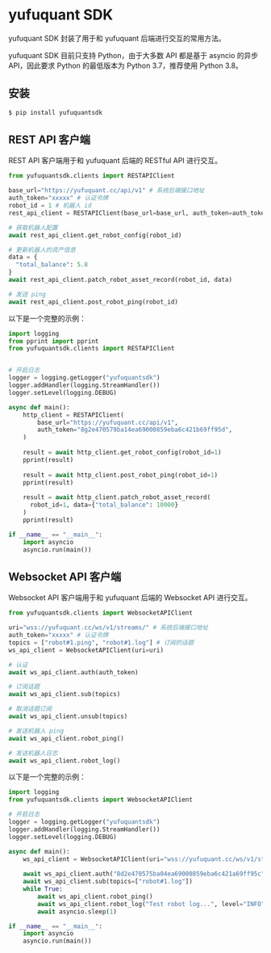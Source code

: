 # yufuquant SDK

yufuquant SDK 封装了用于和 yufuquant 后端进行交互的常用方法。

yufuquant SDK 目前只支持 Python，由于大多数 API 都是基于 asyncio 的异步 API，因此要求 Python 的最低版本为 Python 3.7，推荐使用 Python 3.8。

## 安装

```bash
$ pip install yufuquantsdk
```

## REST API 客户端

REST API 客户端用于和 yufuquant 后端的 RESTful API 进行交互。

```python
from yufuquantsdk.clients import RESTAPIClient

base_url="https://yufuquant.cc/api/v1" # 系统后端接口地址
auth_token="xxxxx" # 认证令牌
robot_id = 1 # 机器人 id
rest_api_client = RESTAPIClient(base_url=base_url, auth_token=auth_token)

# 获取机器人配置
await rest_api_client.get_robot_config(robot_id)

# 更新机器人的资产信息
data = {
  "total_balance": 5.8
}
await rest_api_client.patch_robot_asset_record(robot_id, data)

# 发送 ping
await rest_api_client.post_robot_ping(robot_id)
```

以下是一个完整的示例：

```python
import logging
from pprint import pprint
from yufuquantsdk.clients import RESTAPIClient


# 开启日志
logger = logging.getLogger("yufuquantsdk")
logger.addHandler(logging.StreamHandler())
logger.setLevel(logging.DEBUG)

async def main():
    http_client = RESTAPIClient(
        base_url="https://yufuquant.cc/api/v1",
        auth_token="8g2e470579ba14ea69000859eba6c421b69ff95d",
    )
    
    result = await http_client.get_robot_config(robot_id=1)
    pprint(result)
    
    result = await http_client.post_robot_ping(robot_id=1)
    pprint(result)
    
    result = await http_client.patch_robot_asset_record(
      robot_id=1, data={"total_balance": 10000}
    )
    pprint(result)

if __name__ == "__main__":
    import asyncio
    asyncio.run(main())
```

## Websocket API 客户端

Websocket API 客户端用于和 yufuquant 后端的 Websocket API 进行交互。

```python
from yufuquantsdk.clients import WebsocketAPIClient

uri="wss://yufuquant.cc/ws/v1/streams/" # 系统后端接口地址
auth_token="xxxxx" # 认证令牌
topics = ["robot#1.ping", "robot#1.log"] # 订阅的话题
ws_api_client = WebsocketAPIClient(uri=uri)

# 认证
await ws_api_client.auth(auth_token)

# 订阅话题
await ws_api_client.sub(topics)

# 取消话题订阅
await ws_api_client.unsub(topics)

# 发送机器人 ping
await ws_api_client.robot_ping()

# 发送机器人日志
await ws_api_client.robot_log()
```

以下是一个完整的示例：

```python
import logging
from yufuquantsdk.clients import WebsocketAPIClient

# 开启日志
logger = logging.getLogger("yufuquantsdk")
logger.addHandler(logging.StreamHandler())
logger.setLevel(logging.DEBUG)

async def main():
    ws_api_client = WebsocketAPIClient(uri="wss://yufuquant.cc/ws/v1/streams/")
    
    await ws_api_client.auth("8d2e470575ba04ea69000859eba6c421a69ff95c")
    await ws_api_client.sub(topics=["robot#1.log"])
    while True:
        await ws_api_client.robot_ping()
        await ws_api_client.robot_log("Test robot log...", level="INFO")
        await asyncio.sleep(1)

if __name__ == "__main__":
    import asyncio
    asyncio.run(main())
```

